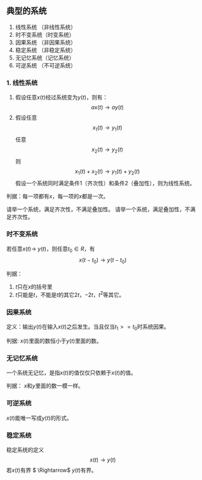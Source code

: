 ## 典型的系统
1. 线性系统 （非线性系统）
2. 时不变系统（时变系统）
3. 因果系统 （非因果系统）
4. 稳定系统 （非稳定系统）
5. 无记忆系统（记忆系统）
6. 可逆系统 （不可逆系统）


### 1. 线性系统
1. 假设任意$x(t)$经过系统变为$y(t)$，则有：
$$ax(t) \rightarrow ay(t)$$
2. 假设任意$$x_1(t) \rightarrow y_1(t)$$
任意$$x_2(t) \rightarrow y_2(t)$$
则
$$ x_1(t) + x_2(t) \rightarrow y_1(t) + y_2(t)$$
假设一个系统同时满足条件1（齐次性）和条件2（叠加性），则为线性系统。

判据：每一项都有$x$，每一项的$x$都是一次。

请举一个系统，满足齐次性，不满足叠加性。
请举一个系统，满足叠加性，不满足齐次性。

### 时不变系统
若任意$x(t) \rightarrow$ $y(t)$，则任意$t_0 \in R$，有
$$ x(t-t_0) \rightarrow y(t-t_0)$$

判据：

1. $t$只在$x$的括号里
2. $t$只能是$t$，不能是$t$的其它$2t$，$-2t$，$t^2$等其它。

### 因果系统
定义：输出$y(t)$在输入$x(t)$之后发生。当且仅当$t_1 >= t_0$时系统因果。

判据:
$x(t)$里面的数恒小于$y(t)$里面的数。

### 无记忆系统
一个系统无记忆，是指$x(t)$的值仅仅只依赖于$x(t)$的值。

判据：
$x$和$y$里面的数一模一样。

### 可逆系统
$x(t)$能唯一写成$y(t)$的形式。

### 稳定系统
稳定系统的定义
$$x(t) \rightarrow y(t)$$
若$x(t)$有界 $ \Rightarrow$ $y(t)$有界。




